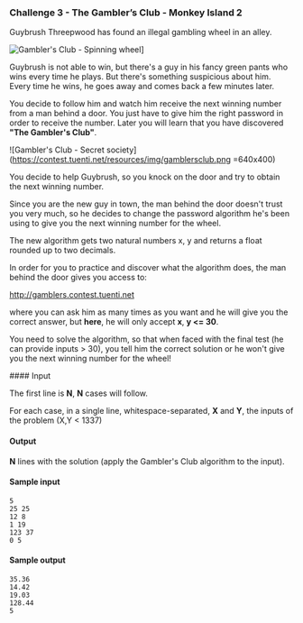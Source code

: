 ### Challenge 3 - The Gambler’s Club - Monkey Island 2

Guybrush Threepwood has found an illegal gambling wheel in an alley.

![Gambler's Club - Spinning wheel](https://contest.tuenti.net/resources/img/wheel.gif)]

Guybrush is not able to win, but there's a guy in his fancy green pants who wins every time he plays. But there's something suspicious about him. Every time he wins, he goes away and comes back a few minutes later.

You decide to follow him and watch him receive the next winning number from a man behind a door. You just have to give him the right password in order to receive the number. Later you will learn that you have discovered **"The Gambler's Club"**.

![Gambler's Club - Secret society](https://contest.tuenti.net/resources/img/gamblersclub.png =640x400)

You decide to help Guybrush, so you knock on the door and try to obtain the next winning number.

Since you are the new guy in town, the man behind the door doesn't trust you very much, so he decides to change the password algorithm he's been using to give you the next winning number for the wheel.

The new algorithm gets two natural numbers x, y and returns a float rounded up to two decimals.

In order for you to practice and discover what the algorithm does, the man behind the door gives you access to:

http://gamblers.contest.tuenti.net

where you can ask him as many times as you want and he will give you the correct answer, but **here**, he will only accept **x**, **y <= 30**.

You need to solve the algorithm, so that when faced with the final test (he can provide inputs > 30), you tell him the correct solution or he won't give you the next winning number for the wheel!

#### Input

The first line is **N**, **N** cases will follow.

For each case, in a single line, whitespace-separated, **X** and **Y**, the inputs of the problem (X,Y < 1337)

#### Output

**N** lines with the solution (apply the Gambler's Club algorithm to the input).

#### Sample input
````
5
25 25
12 8
1 19
123 37
0 5
````

#### Sample output
````
35.36
14.42
19.03
128.44
5
````